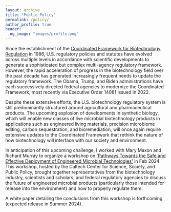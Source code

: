 ```yaml
---
layout: archive
title: "Public Policy"
permalink: /policy/
author_profile: true
header:
  og_image: "images/profile.png"
---
```

Since the establishment of the [Coordinated Framework for Biotechnology Regulation](https://usbiotechnologyregulation.mrp.usda.gov/biotechnologygov/about) in 1986, U.S. regulatory policies and statutes have evolved across multiple levels in accordance with scientific developments to generate a sophisticated but complex multi-agency regulatory framework. However, the rapid acceleration of progress in the biotechnology field over the past decade has generated increasingly frequent needs to update the regulatory framework. The Obama, Trump, and Biden administrations have each successively directed federal agencies to modernize the Coordinated Framework, most recently via Executive Order 14081 issued in 2022.

Despite these extensive efforts, the U.S. biotechnology regulatory system is still predominantly structured around agricultural and pharmaceutical products. The upcoming explosion of developments in synthetic biology, which will enable new classes of live microbial biotechnology products in applications such as engineered living materials, precision microbiome editing, carbon sequestration, and bioremediation, will once again require extensive updates to the Coordinated Framework that rethink the nature of how biotechnology will interface with our society and environment.

In anticipation of this upcoming challenge, I worked with Mary Maxon and Richard Murray to organize a workshop on ['Pathways Towards the Safe and Effective Deployment of Engineered Microbial Technologies'](https://www.microbetechpolicycaltech.org/) in Feb 2024. This workshop, hosted by the Caltech Center for Science, Society, and Public Policy, brought together representatives from the biotechnology industry, scientists and scholars, and federal regulatory agencies to discuss the future of engineered microbial products (particularly those intended for release into the environment) and how to properly regulate them.

A white paper detailing the conclusions from this workshop is forthcoming (expected release in Summer 2024).